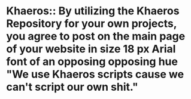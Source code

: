 Khaeros:: By utilizing the Khaeros Repository for your own projects, you agree to post on the main page of your website in size 18 px Arial font of an opposing opposing hue "We use Khaeros scripts cause we can't script our own shit."
=======
